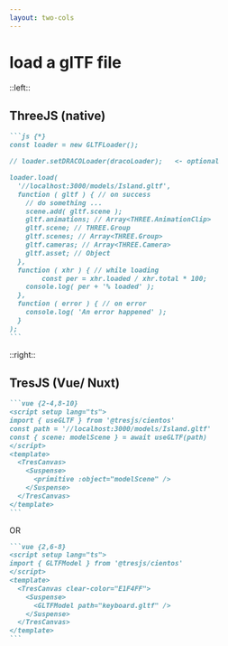 ```yaml
---
layout: two-cols
---
```


# load a glTF file

::left::

## ThreeJS (native)

````md magic-move {lines: true}
```js {*}
const loader = new GLTFLoader();

// loader.setDRACOLoader(dracoLoader);   <- optional

loader.load(
  '//localhost:3000/models/Island.gltf',
  function ( gltf ) { // on success
    // do something ...
    scene.add( gltf.scene );
    gltf.animations; // Array<THREE.AnimationClip>
    gltf.scene; // THREE.Group
    gltf.scenes; // Array<THREE.Group>
    gltf.cameras; // Array<THREE.Camera>
    gltf.asset; // Object
  },
  function ( xhr ) { // while loading
        const per = xhr.loaded / xhr.total * 100;
    console.log( per + '% loaded' );
  },
  function ( error ) { // on error
    console.log( 'An error happened' );
  }
);
```
````

::right::

## TresJS (Vue/ Nuxt)

````md magic-move {lines: true}
```vue {2-4,8-10}
<script setup lang="ts">
import { useGLTF } from '@tresjs/cientos'
const path = '//localhost:3000/models/Island.gltf'
const { scene: modelScene } = await useGLTF(path)
</script>
<template>
  <TresCanvas>
    <Suspense>
      <primitive :object="modelScene" />
    </Suspense>
  </TresCanvas>
</template>
```
````

<div class="text-center baseColor -mt-2 -mb-2 text-xl">OR</div>

````md magic-move {lines: true}
```vue {2,6-8}
<script setup lang="ts">
import { GLTFModel } from '@tresjs/cientos'
</script>
<template>
  <TresCanvas clear-color="E1F4FF">
    <Suspense>
      <GLTFModel path="keyboard.gltf" />
    </Suspense>
  </TresCanvas>
</template>
```
````
